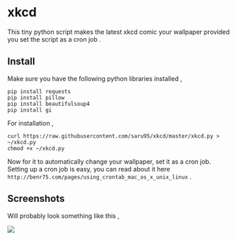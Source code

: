 # xkcd

This tiny python script makes the latest xkcd comic your wallpaper provided you set the script as a cron job .

## Install

Make sure you have the following python libraries installed ,
```
pip install requests
pip install pillow
pip install beautifulsoup4
pip install gi
```

For installation ,
```
curl https://raw.githubusercontent.com/saru95/xkcd/master/xkcd.py > ~/xkcd.py
chmod +x ~/xkcd.py
```
Now for it to automatically change your wallpaper, set it as a cron job. Setting up a cron job is easy, 
you can read about it here `http://benr75.com/pages/using_crontab_mac_os_x_unix_linux` .

## Screenshots

Will probably look something like this ,

![](http://i66.tinypic.com/35a3tbs.jpg)
